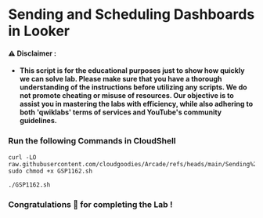 #  Sending and Scheduling Dashboards in Looker


#### ⚠️ Disclaimer :
- **This script is for the educational purposes just to show how quickly we can solve lab. Please make sure that you have a thorough understanding of the instructions before utilizing any scripts. We do not promote cheating or  misuse of resources. Our objective is to assist you in mastering the labs with efficiency, while also adhering to both 'qwiklabs' terms of services and YouTube's community guidelines.**

### Run the following Commands in CloudShell 

```
curl -LO raw.githubusercontent.com/cloudgoodies/Arcade/refs/heads/main/Sending%20and%20Scheduling%20Dashboards%20in%20Looker/GSP1162.sh
sudo chmod +x GSP1162.sh

./GSP1162.sh
```

### Congratulations 🎉 for completing the Lab !

